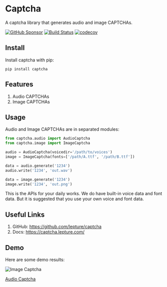 # Captcha

A captcha library that generates audio and image CAPTCHAs.


[![GitHub Sponsor](https://badgen.net/badge/support/captcha/blue?icon=github)](https://github.com/sponsors/lepture)
[![Build Status](https://github.com/lepture/captcha/actions/workflows/test.yml/badge.svg?branch=master)](https://github.com/lepture/captcha/actions/workflows/test.yml)
[![codecov](https://codecov.io/gh/lepture/captcha/branch/master/graph/badge.svg?token=xLjcXGMaeo)](https://codecov.io/gh/lepture/captcha)

## Install

Install captcha with pip:

```
pip install captcha
```

## Features

1. Audio CAPTCHAs
2. Image CAPTCHAs

## Usage

Audio and Image CAPTCHAs are in separated modules:

```python
from captcha.audio import AudioCaptcha
from captcha.image import ImageCaptcha

audio = AudioCaptcha(voicedir='/path/to/voices')
image = ImageCaptcha(fonts=['/path/A.ttf', '/path/B.ttf'])

data = audio.generate('1234')
audio.write('1234', 'out.wav')

data = image.generate('1234')
image.write('1234', 'out.png')
```

This is the APIs for your daily works. We do have built-in voice data and font
data. But it is suggested that you use your own voice and font data.

## Useful Links

1. GitHub: https://github.com/lepture/captcha
2. Docs: https://captcha.lepture.com/

## Demo

Here are some demo results:

![Image Captcha](https://github.com/lepture/captcha/releases/download/v0.5.0/demo.png)

[Audio Captcha](https://github.com/lepture/captcha/releases/download/v0.5.0/demo.wav)
